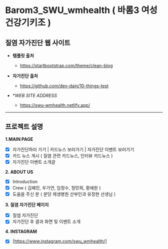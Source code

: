 # Barom3_SWU_wmhealth ( 바롬3 여성건강기키조 ) 
## 질염 자가진단 웹 사이트

+ **템플릿 출처**
  + https://startbootstrap.com/theme/clean-blog

+ **자가진단 출처** 
  + https://github.com/dev-dain/10-things-test

+ **WEB SITE ADDRESS*
  + https://swu-wmhealth.netlify.app/
---
## 프로젝트 설명

 **1.MAIN PAGE**
  - [x] 자가진단하러 가기 | 카드뉴스 보러가기 | 자가진단 이벤트 보러가기
  - [x] 카드 뉴스 게시 ( 질염 관련 카드뉴스, 인터뷰 카드뉴스 )
  - [x] 자가진단 이벤트 소개글

 **2. ABOUT US**
  - [x] Introduction
  - [x] Crew ( 김혜민, 우가연, 임정수, 정민희, 황예원 )
  - [x] 도움을 주신 분 ( 분당 제생병원 산부인과 유정현 선생님 )
 
 **3. 질염 자가진단 페이지**
  - [x] 질염 자가진단 
  - [x] 자가진단 후 결과 화면 및 이벤트 소개

 **4. INSTAGRAM**
  - [x] [https://www.instagram.com/swu_wmhealth/]
 
